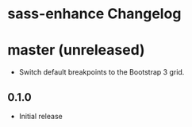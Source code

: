 # sass-enhance Changelog

# master (unreleased)

- Switch default breakpoints to the Bootstrap 3 grid.

## 0.1.0

- Initial release
